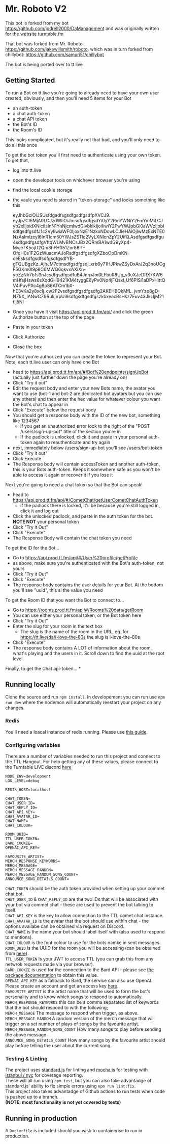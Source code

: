 # Mr. Roboto V2
This bot is forked from my bot https://github.com/jodrell2000/DaManagement and was originally written for the 
website turntable.fm

That bot was forked from Mr. Roboto https://github.com/jakewillsmith/roboto, which was in turn forked from chillybot: 
https://github.com/samuri51/chillybot

The bot is being ported over to tt.live

## Getting Started
To run a Bot on tt.live you're going to already need to have your own user created, obviously, and then you'll need 
5 items for your Bot
* an auth-token
* a chat auth-token
* a chat API token
* the Bot's ID
* the Room's ID 

This looks complicated, but it's really not that bad, and you'll only need to do all this once

To get the bot token you'll first need to authenticate using your own token. To get that,
* log into tt.live
* open the developer tools on whichever browser you're using
* find the local cookie storage
* the vaule you need is stored in "token-storage" and looks something like this

  eyJhbGciOiJSUsfdgadfsgsdfgsdfgsdfpXVCJ9. eyJpZCI6MjA0LCJzdWIiOiJmsdfgsdfgsdYi0yY2RmYWNiY2FmYmMiLCJyb2xlIjoidXNlciIsInN1YnNjcmlwdGlvbklkIjoiIiwiY2FwYWJpbGl0aWVzIjpbIsdfgsdfgsdfJ1c2VyIiwiaWF0IjoxNzE1NzkxNDcwLCJleHAiOjIwMzExNTE0NzAsImlzcyI6InR1cm50YWJsZS11c2VyLXNlcnZpY2UifQ.Asdfgsdfgsdfgu4sdfgsdfgsdfgVftqWLMvBNCsJBz2QRmBA1wdG9yXp4-MvjeTK5ojU2Qm3hFH051Znr86lT-OfqH0s1F2GzWuacmAJoRsdfgsdfgsdfgXZboOpDmKN-ceEsksdfgsdfsdfgsdfgsdfYB-gTQUBgzKz_AjhJM7ctmsdfgsdfgsdj_xrb6y71HJPkwZSyDxArJ2q3noUCgF5GKm0l9p8C6MWQ6qkvxAXiXn-ybZzNh7bfs3nJcsdfgsdfgsdfuE4JnrpJm0LFbuR8Ug_v3uXJeDRX7KW6mHfsjHsws6sXqdGH9421KM4tyggE6yPv0Np4jFQsxI_Uf6PISi1aDPxHlttQV4iPuvPXc4g8pS6ATCm1bX-hE3vKa2y8xcIj_cw2F2vsdfgsdfgsdfgsdfg2AKEHBQkMfL_jvmYzp8gD-NZkX_iANwCZ9RukjVpUi9sdfgsdfgsdfgszkbxeacBsHkz7Euv43JkLljM21tIj5NI
* Once you have it visit https://api.prod.tt.fm/api/ and click the green Authorize 
  button at the top of the page
* Paste in your token
* Click Authorize
* Close the box

Now that you're authorized you can create the token to represent your Bot. Note, each tt.live user can only have one Bot
* head to https://api.prod.tt.fm/api/#/Bot%20endpoints/signUpBot (actually just further down the page you're 
  already on)
* Click "Try it out"
* Edit the request body and enter your new Bots name, the avatar you want to use (bot-1 and bot-2 are dedicated bot 
  avatars but you can use any others) and then enter the hex value for whatever colour you want the Bot's chat to 
  appear in
* Click "Execute" below the request body
* You should get a response body with the ID of the new bot, something like 1234567
  * if you get an unauthorized error look to the right of the "POST /users/sign-up-bot" title of the section you're in
  * If the padlock is unlocked, click it and paste in your personal auth-token again to reauthenticate and try again
* next, immediately below /users/sign-up-bot you'll see /users/bot-token
* Click "Try it out"
* Click Execute
* The Response body will contain accessToken and another auth-token, this is your Bots auth-token. Keeps it 
  somewhere safe as you won't be able to access it again or recover it if you lose it

Next you're going to need a chat token so that the Bot can speak!
* head to https://api.prod.tt.fm/api/#/CometChat/getUserCometChatAuthToken
  * if the padlock there is locked, it'll be because you're still logged in, click it and log out
* Click the unlocked padlock, and paste in the auth token for the bot. **NOTE NOT** your personal token
* Click "Try it Out"
* Click "Execute"
* The Response Body will contain the chat token you need

To get the ID for the Bot...
* Go to https://api.prod.tt.fm/api/#/User%20profile/getProfile
* as above, make sure you're authenticated with the Bot's auth-token, not yours
* Click "Try it Out"
* Click "Execute"
* The response body contains the user details for your Bot. At the bottom you'll see "uuid", this si the value you need

To get the Room ID that you want the Bot to connect to...
* Go to https://rooms.prod.tt.fm/api/#/Rooms%20data/getRoom
* You can use either your personal token, or the Bot token here
* Click "Try it Out"
* Enter the slug for your room in the text box
  * The slug is the name of the room in the URL, eg. for https://tt.live/da/i-love-the-80s the slug is i-love-the-80s
* Click "Execute"
* The response body contains A LOT of information about the room, what's playing and the users in it. Scroll down to 
  find the uuid at the root level

Finally, to get the Chat api-token...
*

## Running locally
Clone the source and run `npm install`. In developement you can run use `npm run dev` where the nodemon will automatically reestart your project on any changes.

### Redis
You'll need a loacal instance of redis running. Please use [this guide](https://redis.io/docs/getting-started/).

### Configuring variables
There are a number of variables needed to run this project and connect to the TTL Hangout. For help getting any of 
these values, please connect to the Turntable LIVE discord [here](https://discord.com/channels/812448637425680394/1006608336092938381/1007358948267008052)
```
NODE_ENV=development
LOG_LEVEL=debug

REDIS_HOST=localhost

CHAT_TOKEN=
CHAT_USER_ID=
CHAT_REPLY_ID=
CHAT_API_KEY=
CHAT_AVATAR_ID=
CHAT_NAME=
CHAT_COLOUR=

ROOM_UUID=
TTL_USER_TOKEN=
BARD_COOKIE=
OPENAI_API_KEY=

FAVOURITE_ARTIST=
MERCH_RESPONSE_KEYWORDS=
MERCH_MESSAGE=
MERCH_MESSAGE_RANDOM=
MERCH_MESSAGE_RANDOM_SONG_COUNT=
ANNOUNCE_SONG_DETAILS_COUNT=
```

`CHAT_TOKEN` should be the auth token provided when setting up your commet chat bot.  
`CHAT_USER_ID` & `CHAT_REPLY_ID` are the two IDs that will be associated with your bot via commet chat - these are used to prevent the bot talking to itself.  
`CHAT_API_KEY` is the key to allow connection to the TTL comet chat instance.  
`CHAT_AVATAR_ID` is the avatar that the bot should use within chat - the options availabe can be obtained via request on Discord.  
`CHAT_NAME` is the name your bot should label itself with (also used to respond to mentions).  
`CHAT_COLOUR` is the font colour to use for the bots namke in sent messages.  
`ROOM_UUID` is the UUID for the room you will be accessing (can be obtained from [here](https://rooms.prod.tt.fm/api/#/Rooms%20data/getRoom)).  
`TTL_USER_TOKEN` Is your JWT to access TTL (you can grab this from any netwrok requests made via your browser).  
`BARD_COOKIE` is used for the connection to the Bard API - please see [the package documentation](https://www.npmjs.com/package/bard-ai) to obtain this value.  
`OPENAI_API_KEY` as a fallback to Bard, the service can also use OpenAI. Please create an account and get an access key [here](https://openai.com/).  
`FAVOURITE_ARTIST` is the artist name that will be used to form the bot's personality and to know which songs to respond to automatically.  
`MERCH_RESPONSE_KEYWORDS` this can be a comma separated list of keywords that the bot should respond to with the following;  
`MERCH_MESSAGE` The message to respond when trigger, as above.  
`MERCH_MESSAGE_RANDOM` A random version of the merch message that will trigger on a set number of plays of songs by the favourite artist.  
`MERCH_MESSAGE_RANDOM_SONG_COUNT` How many songs to play before sending the above message.  
`ANNOUNCE_SONG_DETAILS_COUNT` How many songs by the favourite artist should play before telling the user about the current song.

### Testing & Linting
The project uses [standard.js](https://standardjs.com/) for linting and [mocha.js](https://mochajs.org/) for testing with [istanbul / nyc](https://istanbul.js.org/) for coverage reporting.  
These will all run using `npm test`, but you can also take advantadge of standard.js' ability to fix simple errors using `npm run lint:fix`.  
This project also takes advantadge of Github actions to run tests when code is pushed up to a branch.  
**(NOTE: most functionality is not yet covered by tests)**

## Running in production
A `Dockerfile` is included should you wish to containerise to run in production.